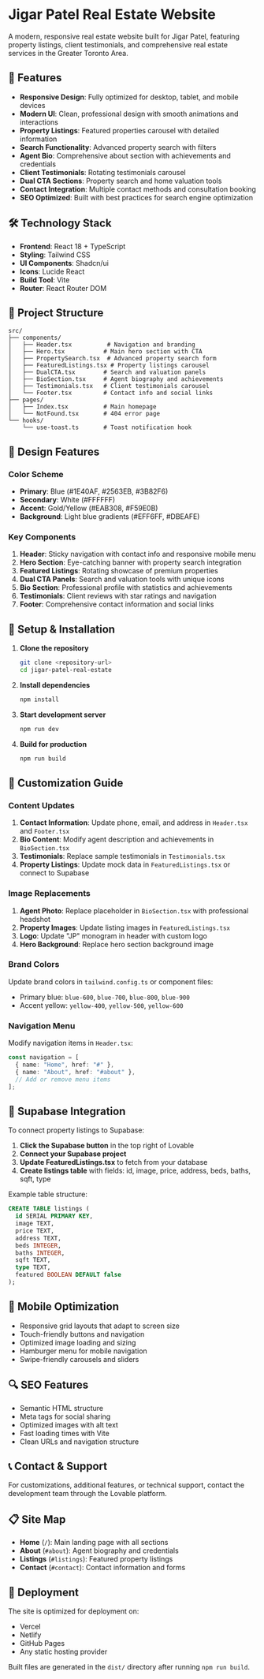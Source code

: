 
# Jigar Patel Real Estate Website

A modern, responsive real estate website built for Jigar Patel, featuring property listings, client testimonials, and comprehensive real estate services in the Greater Toronto Area.

## 🚀 Features

- **Responsive Design**: Fully optimized for desktop, tablet, and mobile devices
- **Modern UI**: Clean, professional design with smooth animations and interactions
- **Property Listings**: Featured properties carousel with detailed information
- **Search Functionality**: Advanced property search with filters
- **Agent Bio**: Comprehensive about section with achievements and credentials
- **Client Testimonials**: Rotating testimonials carousel
- **Dual CTA Sections**: Property search and home valuation tools
- **Contact Integration**: Multiple contact methods and consultation booking
- **SEO Optimized**: Built with best practices for search engine optimization

## 🛠 Technology Stack

- **Frontend**: React 18 + TypeScript
- **Styling**: Tailwind CSS
- **UI Components**: Shadcn/ui
- **Icons**: Lucide React
- **Build Tool**: Vite
- **Router**: React Router DOM

## 📁 Project Structure

```
src/
├── components/
│   ├── Header.tsx          # Navigation and branding
│   ├── Hero.tsx           # Main hero section with CTA
│   ├── PropertySearch.tsx  # Advanced property search form
│   ├── FeaturedListings.tsx # Property listings carousel
│   ├── DualCTA.tsx        # Search and valuation panels
│   ├── BioSection.tsx     # Agent biography and achievements
│   ├── Testimonials.tsx   # Client testimonials carousel
│   └── Footer.tsx         # Contact info and social links
├── pages/
│   ├── Index.tsx          # Main homepage
│   └── NotFound.tsx       # 404 error page
└── hooks/
    └── use-toast.ts       # Toast notification hook
```

## 🎨 Design Features

### Color Scheme
- **Primary**: Blue (#1E40AF, #2563EB, #3B82F6)
- **Secondary**: White (#FFFFFF)
- **Accent**: Gold/Yellow (#EAB308, #F59E0B)
- **Background**: Light blue gradients (#EFF6FF, #DBEAFE)

### Key Components

1. **Header**: Sticky navigation with contact info and responsive mobile menu
2. **Hero Section**: Eye-catching banner with property search integration
3. **Featured Listings**: Rotating showcase of premium properties
4. **Dual CTA Panels**: Search and valuation tools with unique icons
5. **Bio Section**: Professional profile with statistics and achievements
6. **Testimonials**: Client reviews with star ratings and navigation
7. **Footer**: Comprehensive contact information and social links

## 🔧 Setup & Installation

1. **Clone the repository**
   ```bash
   git clone <repository-url>
   cd jigar-patel-real-estate
   ```

2. **Install dependencies**
   ```bash
   npm install
   ```

3. **Start development server**
   ```bash
   npm run dev
   ```

4. **Build for production**
   ```bash
   npm run build
   ```

## 📝 Customization Guide

### Content Updates

1. **Contact Information**: Update phone, email, and address in `Header.tsx` and `Footer.tsx`
2. **Bio Content**: Modify agent description and achievements in `BioSection.tsx`
3. **Testimonials**: Replace sample testimonials in `Testimonials.tsx`
4. **Property Listings**: Update mock data in `FeaturedListings.tsx` or connect to Supabase

### Image Replacements

1. **Agent Photo**: Replace placeholder in `BioSection.tsx` with professional headshot
2. **Property Images**: Update listing images in `FeaturedListings.tsx`
3. **Logo**: Update "JP" monogram in header with custom logo
4. **Hero Background**: Replace hero section background image

### Brand Colors

Update brand colors in `tailwind.config.ts` or component files:
- Primary blue: `blue-600`, `blue-700`, `blue-800`, `blue-900`
- Accent yellow: `yellow-400`, `yellow-500`, `yellow-600`

### Navigation Menu

Modify navigation items in `Header.tsx`:
```typescript
const navigation = [
  { name: "Home", href: "#" },
  { name: "About", href: "#about" },
  // Add or remove menu items
];
```

## 🔌 Supabase Integration

To connect property listings to Supabase:

1. **Click the Supabase button** in the top right of Lovable
2. **Connect your Supabase project**
3. **Update FeaturedListings.tsx** to fetch from your database
4. **Create listings table** with fields: id, image, price, address, beds, baths, sqft, type

Example table structure:
```sql
CREATE TABLE listings (
  id SERIAL PRIMARY KEY,
  image TEXT,
  price TEXT,
  address TEXT,
  beds INTEGER,
  baths INTEGER,
  sqft TEXT,
  type TEXT,
  featured BOOLEAN DEFAULT false
);
```

## 📱 Mobile Optimization

- Responsive grid layouts that adapt to screen size
- Touch-friendly buttons and navigation
- Optimized image loading and sizing
- Hamburger menu for mobile navigation
- Swipe-friendly carousels and sliders

## 🔍 SEO Features

- Semantic HTML structure
- Meta tags for social sharing
- Optimized images with alt text
- Fast loading times with Vite
- Clean URLs and navigation structure

## 📞 Contact & Support

For customizations, additional features, or technical support, contact the development team through the Lovable platform.

## 📋 Site Map

- **Home** (`/`): Main landing page with all sections
- **About** (`#about`): Agent biography and credentials
- **Listings** (`#listings`): Featured property listings
- **Contact** (`#contact`): Contact information and forms

## 🚀 Deployment

The site is optimized for deployment on:
- Vercel
- Netlify
- GitHub Pages
- Any static hosting provider

Built files are generated in the `dist/` directory after running `npm run build`.
